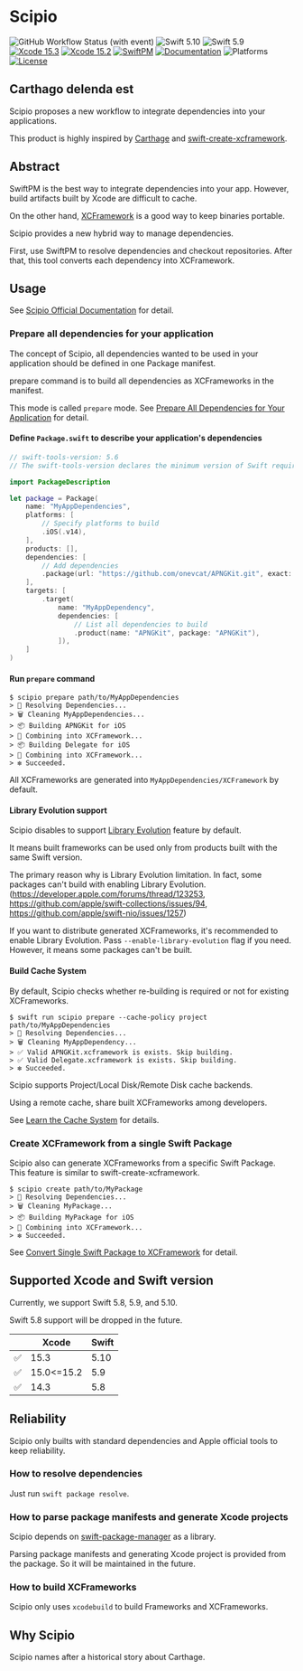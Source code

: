 # Scipio

![GitHub Workflow Status (with event)](https://img.shields.io/github/actions/workflow/status/giginet/Scipio/tests.yml?style=flat-square&logo=github)
![Swift 5.10](https://img.shields.io/badge/Swift-5.10-FA7343?logo=swift&style=flat-square)
![Swift 5.9](https://img.shields.io/badge/Swift-5.9-FA7343?logo=swift&style=flat-square)
[![Xcode 15.3](https://img.shields.io/badge/Xcode-15.3-147EFB?style=flat-square&logo=xcode&link=https%3A%2F%2Fdeveloper.apple.com%2Fxcode%2F)](https://developer.apple.com/xcode/)
[![Xcode 15.2](https://img.shields.io/badge/Xcode-15.2-147EFB?style=flat-square&logo=xcode&link=https%3A%2F%2Fdeveloper.apple.com%2Fxcode%2F)](https://developer.apple.com/xcode/)
[![SwiftPM](https://img.shields.io/badge/SwiftPM-compatible-green?logo=swift&style=flat-square)](https://swift.org/package-manager/) 
[![Documentation](https://img.shields.io/badge/Documentation-available-green?style=flat-square)](https://giginet.github.io/Scipio/documentation/scipio/)
![Platforms](https://img.shields.io/badge/Platform-iOS%7CmacOS%7CwatchOS%7CtvOS%7CvisionOS-lightgray?logo=apple&style=flat-square)
[![License](https://img.shields.io/badge/License-MIT-darkgray?style=flat-square)
](https://github.com/giginet/Scipio/blob/main/LICENSE.md)

## Carthago delenda est

Scipio proposes a new workflow to integrate dependencies into your applications.

This product is highly inspired by [Carthage](https://github.com/Carthage/Carthage) and [swift-create-xcframework](https://github.com/unsignedapps/swift-create-xcframework).

## Abstract

SwiftPM is the best way to integrate dependencies into your app.
However, build artifacts built by Xcode are difficult to cache.

On the other hand, [XCFramework](https://developer.apple.com/videos/play/wwdc2019/416/) is a good way to keep binaries portable.

Scipio provides a new hybrid way to manage dependencies.

First, use SwiftPM to resolve dependencies and checkout repositories. After that, this tool converts each dependency into XCFramework.

## Usage

See [Scipio Official Documentation](https://giginet.github.io/Scipio/documentation/scipio) for detail.

### Prepare all dependencies for your application

The concept of Scipio, all dependencies wanted to be used in your application should be defined in one Package manifest.

prepare command is to build all dependencies as XCFrameworks in the manifest.

This mode is called `prepare` mode. See [Prepare All Dependencies for Your Application](https://giginet.github.io/Scipio/documentation/scipio/prepare-cache-for-applications) for detail.

#### Define `Package.swift` to describe your application's dependencies

```swift
// swift-tools-version: 5.6
// The swift-tools-version declares the minimum version of Swift required to build this package.

import PackageDescription

let package = Package(
    name: "MyAppDependencies",
    platforms: [
        // Specify platforms to build
        .iOS(.v14),
    ],
    products: [],
    dependencies: [
        // Add dependencies
        .package(url: "https://github.com/onevcat/APNGKit.git", exact: "2.2.1"),
    ],
    targets: [
        .target(
            name: "MyAppDependency",
            dependencies: [
                // List all dependencies to build
                .product(name: "APNGKit", package: "APNGKit"),
            ]),
    ]
)

```

#### Run `prepare` command

```
$ scipio prepare path/to/MyAppDependencies
> 🔁 Resolving Dependencies...
> 🗑️ Cleaning MyAppDependencies...
> 📦 Building APNGKit for iOS
> 🚀 Combining into XCFramework...
> 📦 Building Delegate for iOS
> 🚀 Combining into XCFramework...
> ❇️ Succeeded.
```

All XCFrameworks are generated into `MyAppDependencies/XCFramework` by default.

#### Library Evolution support

Scipio disables to support [Library Evolution](https://www.swift.org/blog/library-evolution/) feature by default.

It means built frameworks can be used only from products built with the same Swift version.

The primary reason why is Library Evolution limitation. 
In fact, some packages can't build with enabling Library Evolution. (https://developer.apple.com/forums/thread/123253, https://github.com/apple/swift-collections/issues/94, https://github.com/apple/swift-nio/issues/1257)

If you want to distribute generated XCFrameworks, it's recommended to enable Library Evolution. Pass `--enable-library-evolution` flag if you need.
However, it means some packages can't be built.

#### Build Cache System

By default, Scipio checks whether re-building is required or not for existing XCFrameworks.

```
$ swift run scipio prepare --cache-policy project path/to/MyAppDependencies
> 🔁 Resolving Dependencies...
> 🗑️ Cleaning MyAppDependency...
> ✅ Valid APNGKit.xcframework is exists. Skip building.
> ✅ Valid Delegate.xcframework is exists. Skip building.
> ❇️ Succeeded.
```

Scipio supports Project/Local Disk/Remote Disk cache backends.

Using a remote cache, share built XCFrameworks among developers.

See [Learn the Cache System](https://giginet.github.io/Scipio/documentation/scipio/cache-system) for details.

### Create XCFramework from a single Swift Package

Scipio also can generate XCFrameworks from a specific Swift Package. This feature is similar to swift-create-xcframework.

```
$ scipio create path/to/MyPackage
> 🔁 Resolving Dependencies...
> 🗑️ Cleaning MyPackage...
> 📦 Building MyPackage for iOS
> 🚀 Combining into XCFramework...
> ❇️ Succeeded.
```

See [Convert Single Swift Package to XCFramework](https://giginet.github.io/Scipio/documentation/scipio/create-frameworks) for detail.

## Supported Xcode and Swift version

Currently, we support Swift 5.8, 5.9, and 5.10.

Swift 5.8 support will be dropped in the future.

|    | Xcode      | Swift |
|----|------------|-------|
| ✅ | 15.3       | 5.10  |
| ✅ | 15.0<=15.2 | 5.9   |
| ✅ | 14.3       | 5.8   |

## Reliability

Scipio only builts with standard dependencies and Apple official tools to keep reliability.

### How to resolve dependencies

Just run `swift package resolve`.

### How to parse package manifests and generate Xcode projects

Scipio depends on [swift-package-manager](https://github.com/apple/swift-package-manager) as a library.

Parsing package manifests and generating Xcode project is provided from the package. So it will be maintained in the future.

### How to build XCFrameworks

Scipio only uses `xcodebuild` to build Frameworks and XCFrameworks.

## Why Scipio

Scipio names after a historical story about Carthage.

